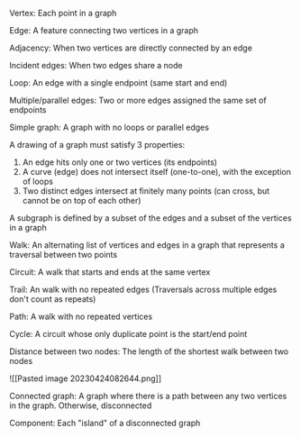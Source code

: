 Vertex: Each point in a graph

Edge: A feature connecting two vertices in a graph

Adjacency: When two vertices are directly connected by an edge

Incident edges: When two edges share a node

Loop: An edge with a single endpoint (same start and end)

Multiple/parallel edges: Two or more edges assigned the same set of endpoints

Simple graph: A graph with no loops or parallel edges

A drawing of a graph must satisfy 3 properties:

1. An edge hits only one or two vertices (its endpoints)
2. A curve (edge) does not intersect itself (one-to-one), with the exception of loops
3. Two distinct edges intersect at finitely many points (can cross, but cannot be on top of each other)

A subgraph is defined by a subset of the edges and a subset of the vertices in a graph

Walk: An alternating list of vertices and edges in a graph that represents a traversal between two points

Circuit: A walk that starts and ends at the same vertex

Trail: An walk with no repeated edges (Traversals across multiple edges don't count as repeats)

Path: A walk with no repeated vertices

Cycle: A circuit whose only duplicate point is the start/end point

Distance between two nodes: The length of the shortest walk between two nodes

![[Pasted image 20230424082644.png]]

Connected graph: A graph where there is a path between any two vertices in the graph. Otherwise, disconnected

Component: Each "island" of a disconnected graph
